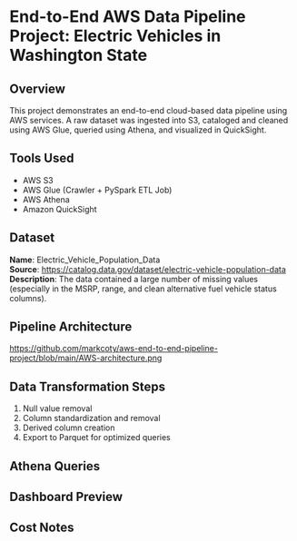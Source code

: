 # End-to-End AWS Data Pipeline Project: Electric Vehicles in Washington State

## Overview
This project demonstrates an end-to-end cloud-based data pipeline using AWS services. A raw dataset was ingested into S3, cataloged and cleaned using AWS Glue, queried using Athena, and visualized in QuickSight.

## Tools Used
- AWS S3
- AWS Glue (Crawler + PySpark ETL Job)
- AWS Athena
- Amazon QuickSight

## Dataset
**Name**: Electric_Vehicle_Population_Data  
**Source**: https://catalog.data.gov/dataset/electric-vehicle-population-data 
**Description**: The data contained a large number of missing values (especially in the MSRP, range, and clean alternative fuel vehicle status columns).

## Pipeline Architecture
https://github.com/markcoty/aws-end-to-end-pipeline-project/blob/main/AWS-architecture.png

## Data Transformation Steps
1. Null value removal
2. Column standardization and removal
3. Derived column creation
4. Export to Parquet for optimized queries

## Athena Queries


## Dashboard Preview


## Cost Notes

